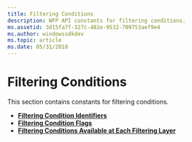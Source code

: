 ```yaml
---
title: Filtering Conditions
description: WFP API constants for filtering conditions.
ms.assetid: 3d15fa7f-327c-482e-9532-709753aef9e4
ms.author: windowssdkdev
ms.topic: article
ms.date: 05/31/2018
---
```


# Filtering Conditions

This section contains constants for filtering conditions.

-   [**Filtering Condition Identifiers**](filtering-condition-identifiers-.md)
-   [**Filtering Condition Flags**](filtering-condition-flags-.md)
-   [**Filtering Conditions Available at Each Filtering Layer**](filtering-conditions-available-at-each-filtering-layer.md)

 

 





